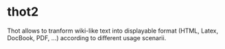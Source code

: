 # thot2
Thot allows to tranform wiki-like text into displayable format (HTML, Latex, DocBook, PDF, ...) according to different usage scenarii.
